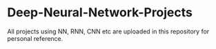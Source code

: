 # Deep-Neural-Network-Projects
All projects using NN, RNN, CNN etc are uploaded in this repository for personal reference.
